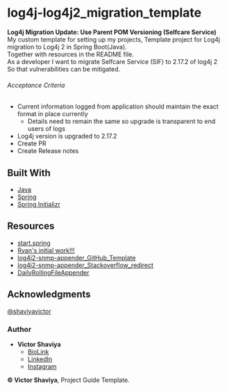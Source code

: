# log4j-log4j2_migration_template
**Log4j Migration Update: Use Parent POM Versioning (Selfcare Service)**      
My custom template for setting up my projects, Template project for Log4j migration to Log4j 2 in Spring Boot(Java).           
Together with resources in the README file.           
As a developer
I want to migrate Selfcare Service (SIF) to 2.17.2 of log4j 2
So that vulnerabilities can be mitigated.

###### Acceptance Criteria
- Current information logged from application should maintain the exact format in place currently
    - Details need to remain the same so upgrade is transparent to end users of logs
-  Log4j version is upgraded to 2.17.2
-  Create PR
-  Create Release notes

## Built With

* [Java](https://docs.oracle.com/javase/8/docs/api/)
* [Spring](https://docs.spring.io/spring-framework/docs/current/reference/html/)
* [Spring Initializr](https://start.spring.io/)

## Resources
- [start.spring](https://start.spring.io/#!type=maven-project&language=java&platformVersion=2.7.2&packaging=war&jvmVersion=17&groupId=com.example&artifactId=log4j2_snmpTrap&name=log4j2_snmpTrap&description=Log4j%20migration%20story%20project%20for%20Spring%20Boot.%20Story%3A%20Migrate%20Selfcare%20Service%20(SIF)%20to%202.17.2%20of%20log4j%202%20So%20that%20vulnerabilities%20can%20be%20mitigated.&packageName=com.example.log4j2_snmpTrap&dependencies=devtools,web,security,data-jpa,h2,postgresql)
- [Ryan's initial work!!!](https://dev.azure.com/Digicel-DevOps/AD_Applications/_git/service-selfcare/pullrequest/10234?_a=files&path=/config/log4j.xml)
- [log4j2-snmp-appender_GitHub_Template](https://github.com/DushmanthaBandaranayake/log4j2-snmp-appender)
- [log4j2-snmp-appender_Stackoverflow_redirect](https://stackoverflow.com/questions/54249551/how-to-configure-snmp-appender-in-log4j2-xml)
- [DailyRollingFileAppender](https://stackoverflow.com/questions/30882982/in-log4j-1-2-to-log4j-2-migration-what-to-do-with-the-dailyrollingfileappender)

## Acknowledgments

[@shaviyavictor](https://stackoverflow.com/users/17420216/shaviyavictor?tab=bookmarks)

### Author

* **Victor Shaviya**
    - [BioLink](https://bio.link/shaviya)
    - [LinkedIn](https://www.linkedin.com/in/ShaviyaVictor/)
    - [Instagram](https://www.instagram.com/shaviyavictor/)


**© Victor Shaviya**, Project Guide Template.